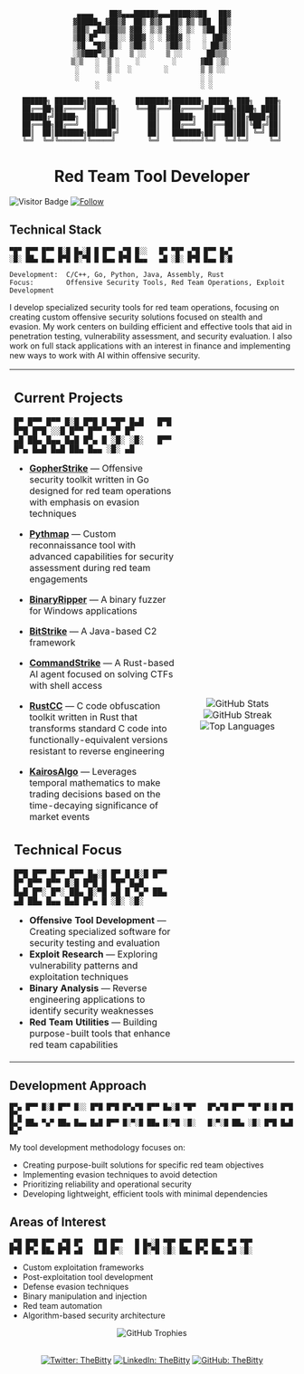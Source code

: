 <div align="center">
 
```
 ▄▄▄▄    ██▓▄▄▄█████▓▄▄▄█████▓▓██   ██▓
▓█████▄ ▓██▒▓  ██▒ ▓▒▓  ██▒ ▓▒ ▒██  ██▒
▒██▒ ▄██▒██▒▒ ▓██░ ▒░▒ ▓██░ ▒░  ▒██ ██░
▒██░█▀  ░██░░ ▓██▓ ░ ░ ▓██▓ ░   ░ ▐██▓░
░▓█  ▀█▓░██░  ▒██▒ ░   ▒██▒ ░   ░ ██▒▓░
░▒▓███▀▒░▓    ▒ ░░     ▒ ░░      ██▒▒▒ 
▒░▒   ░  ▒ ░    ░        ░      ▓██ ░▒░ 
 ░    ░  ▒ ░  ░        ░        ▒ ▒ ░░  
 ░       ░                      ░ ░     
      ░                         ░ ░     
```


```
██████╗ ███████╗██████╗     ████████╗███████╗ █████╗ ███╗   ███╗
██╔══██╗██╔════╝██╔══██╗    ╚══██╔══╝██╔════╝██╔══██╗████╗ ████║
██████╔╝█████╗  ██║  ██║       ██║   █████╗  ███████║██╔████╔██║
██╔══██╗██╔══╝  ██║  ██║       ██║   ██╔══╝  ██╔══██║██║╚██╔╝██║
██║  ██║███████╗██████╔╝       ██║   ███████╗██║  ██║██║ ╚═╝ ██║
╚═╝  ╚═╝╚══════╝╚═════╝        ╚═╝   ╚══════╝╚═╝  ╚═╝╚═╝     ╚═╝
```

# Red Team Tool Developer
</div>

![Visitor Badge](https://visitor-badge.laobi.icu/badge?page_id=TheBitty.TheBitty)
[![Follow](https://img.shields.io/github/followers/TheBitty?label=Follow&style=social)](https://github.com/TheBitty)

## Technical Stack
```
▀█▀ █▀▀ █▀▀ █░█ █▄░█ █ █▀▀ ▄▀█ █░░   █▀ ▀█▀ ▄▀█ █▀▀ █▄▀
░█░ ██▄ █▄▄ █▀█ █░▀█ █ █▄▄ █▀█ █▄▄   ▄█ ░█░ █▀█ █▄▄ █░█
```

```
Development:  C/C++, Go, Python, Java, Assembly, Rust
Focus:        Offensive Security Tools, Red Team Operations, Exploit Development
```

I develop specialized security tools for red team operations, focusing on creating custom offensive security solutions focused on stealth and evasion. My work centers on building efficient and effective tools that aid in penetration testing, vulnerability assessment, and security evaluation. I also work on full stack applications with an interest in finance and implementing new ways to work with AI within offensive security.

<table border="0">
<tr>
<td width="60%">

## Current Projects
```
█▀ █▀▀ █▀▀ █░█ █▀█ █ ▀█▀ █▄█   █▀█ █▀█ █▀█ ░░█ █▀▀ █▀▀ ▀█▀ █▀
▄█ ██▄ █▄▄ █▄█ █▀▄ █ ░█░ ░█░   █▀▀ █▀▄ █▄█ █▄█ ██▄ █▄▄ ░█░ ▄█
```

- **[GopherStrike](https://github.com/TheBitty/GopherStrike)** — Offensive security toolkit written in Go designed for red team operations with emphasis on evasion techniques
  
- **[Pythmap](https://github.com/TheBitty/Pythmap)** — Custom reconnaissance tool with advanced capabilities for security assessment during red team engagements

- **[BinaryRipper](https://github.com/TheBitty/BinaryRipper)** — A binary fuzzer for Windows applications 

- **[BitStrike](https://github.com/TheBitty/BitStrike)** — A Java-based C2 framework

- **[CommandStrike](https://github.com/TheBitty/CommandStrike)** — A Rust-based AI agent focused on solving CTFs with shell access

- **[RustCC](https://github.com/TheBitty/RustCC)** — C code obfuscation toolkit written in Rust that transforms standard C code into functionally-equivalent versions resistant to reverse engineering

- **[KairosAlgo](https://github.com/TheBitty/KairosAlgo)** — Leverages temporal mathematics to make trading decisions based on the time-decaying significance of market events

## Technical Focus
```
█▀█ █▀▀ █▀▀ █▀▀ █▄░█ █▀ █ █░█ █▀▀   █▀ █▀▀ █▀▀ █░█ █▀█ █ ▀█▀ █▄█
█▄█ █▀░ █▀░ ██▄ █░▀█ ▄█ █ ▀▄▀ ██▄   ▄█ ██▄ █▄▄ █▄█ █▀▄ █ ░█░ ░█░
```

- **Offensive Tool Development** — Creating specialized software for security testing and evaluation
- **Exploit Research** — Exploring vulnerability patterns and exploitation techniques
- **Binary Analysis** — Reverse engineering applications to identify security weaknesses
- **Red Team Utilities** — Building purpose-built tools that enhance red team capabilities
</td>

<td width="40%">
<div align="center">
  <img src="https://github-readme-stats.vercel.app/api?username=TheBitty&show_icons=true&hide_border=true&title_color=2E4053&icon_color=5D6D7E&text_color=34495E&bg_color=F8F9F9" alt="GitHub Stats" />
<br>
<img src="https://github-readme-streak-stats.herokuapp.com/?user=TheBitty&theme=default&hide_border=true" alt="GitHub Streak" />
<br>
<img src="https://github-readme-stats.vercel.app/api/top-langs/?username=TheBitty&layout=compact&hide_border=true&title_color=2E4053&text_color=34495E&bg_color=F8F9F9" alt="Top Languages" />
</div>
</td>
</tr>
</table>

## Development Approach
```
█▀▄ █▀▀ █░█ █▀▀ █░░ █▀█ █▀█ █▀▄▀█ █▀▀ █▄░█ ▀█▀   █▀▄▀█ █▀▀ ▀█▀ █░█ █▀█ █▀▄
█▄▀ ██▄ ▀▄▀ ██▄ █▄▄ █▄█ █▀▀ █░▀░█ ██▄ █░▀█ ░█░   █░▀░█ ██▄ ░█░ █▀█ █▄█ █▄▀
```

My tool development methodology focuses on:
- Creating purpose-built solutions for specific red team objectives
- Implementing evasion techniques to avoid detection
- Prioritizing reliability and operational security
- Developing lightweight, efficient tools with minimal dependencies

## Areas of Interest
```
▄▀█ █▀█ █▀▀ ▄▀█ █▀   █▀█ █▀▀   █ █▄░█ ▀█▀ █▀▀ █▀█ █▀▀ █▀ ▀█▀
█▀█ █▀▄ ██▄ █▀█ ▄█   █▄█ █▀░   █ █░▀█ ░█░ ██▄ █▀▄ ██▄ ▄█ ░█░
```

- Custom exploitation frameworks
- Post-exploitation tool development
- Defense evasion techniques
- Binary manipulation and injection
- Red team automation
- Algorithm-based security architecture

<div align="center">
<img src="https://github-profile-trophy.vercel.app/?username=TheBitty&theme=nord&no-frame=true&column=4&margin-w=15&margin-h=15" alt="GitHub Trophies"/>
</div>

<div align="center">
<br>

[![Twitter: TheBitty](https://img.shields.io/badge/-Twitter-1DA1F2?style=for-the-badge&logo=Twitter&logoColor=white)](https://twitter.com/TheBitty)
[![LinkedIn: TheBitty](https://img.shields.io/badge/-LinkedIn-0077B5?style=for-the-badge&logo=linkedin&logoColor=white)](https://linkedin.com/in/TheBitty)
[![GitHub: TheBitty](https://img.shields.io/badge/-GitHub-181717?style=for-the-badge&logo=GitHub&logoColor=white)](https://github.com/TheBitty)
</div>

